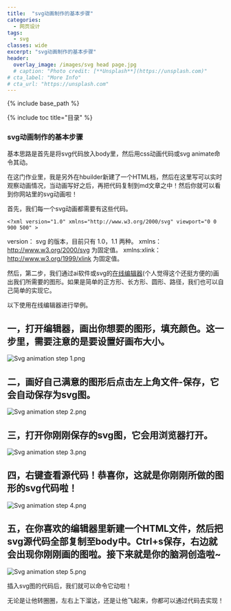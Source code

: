 ```yaml
---
title:  "svg动画制作的基本步骤"
categories: 
  - 网页设计
tags:
  - svg
classes: wide
excerpt: "svg动画制作的基本步骤"
header:
  overlay_image: /images/svg head page.jpg
  # caption: "Photo credit: [**Unsplash**](https://unsplash.com)"
# cta_label: "More Info"
# cta_url: "https://unsplash.com"
---
```


{% include base_path %}

{% include toc title="目录" %}


### svg动画制作的基本步骤

基本思路是首先是将svg代码放入body里，然后用css动画代码或svg animate命令其动。

在这门作业里，我是另外在hbuilder新建了一个HTML档，然后在这里写可以实时观察动画情况，当动画写好之后，再把代码复制到md文章之中！然后你就可以看到你网站里的svg动画啦！

首先，我们每一个svg动画都需要有这些代码。

```
<?xml version="1.0" xmlns="http://www.w3.org/2000/svg" viewport="0 0 900 500" >
```
version： svg 的版本，目前只有 1.0，1.1 两种。
xmlns：http://www.w3.org/2000/svg 为固定值。
xmlns:xlink：http://www.w3.org/1999/xlink 为固定值。

然后，第二步，我们通过ai软件或svg的[在线编辑器](http://www.zuohaotu.com/svg/)(个人觉得这个还挺方便的)画出我们所需要的图形。如果是简单的正方形、长方形、圆形、路径，我们也可以自己简单的实现它。

以下使用在线编辑器进行举例。

##  一，打开编辑器，画出你想要的图形，填充颜色。这一步里，需要注意的是要设置好画布大小。

![Svg animation step 1.png](https://upload-images.jianshu.io/upload_images/9455364-87fd3e4b798ad4d9.png?imageMogr2/auto-orient/strip%7CimageView2/2/w/1240)

## 二，画好自己满意的图形后点击左上角文件-保存，它会自动保存为svg图。

![Svg animation step 2.png](https://upload-images.jianshu.io/upload_images/9455364-b43d27d95ceb7bc7.png?imageMogr2/auto-orient/strip%7CimageView2/2/w/1240)

## 三，打开你刚刚保存的svg图，它会用浏览器打开。

![Svg animation step 3.png](https://upload-images.jianshu.io/upload_images/9455364-dc07df4b5017f387.png?imageMogr2/auto-orient/strip%7CimageView2/2/w/1240)

## 四，右键查看源代码！恭喜你，这就是你刚刚所做的图形的svg代码啦！

![Svg animation step 4.png](https://upload-images.jianshu.io/upload_images/9455364-dfeb57a924d343de.png?imageMogr2/auto-orient/strip%7CimageView2/2/w/1240)

## 五，在你喜欢的编辑器里新建一个HTML文件，然后把svg源代码全部复制至body中。Ctrl+s保存，右边就会出现你刚刚画的图啦。接下来就是你的脑洞创造啦~

![Svg animation step 5.png](https://upload-images.jianshu.io/upload_images/9455364-7dabab331dd78255.png?imageMogr2/auto-orient/strip%7CimageView2/2/w/1240)

插入svg图的代码后，我们就可以命令它动啦！

无论是让他转圈圈，左右上下溜达，还是让他飞起来，你都可以通过代码去实现！